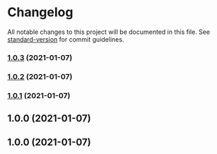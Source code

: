 # Changelog

All notable changes to this project will be documented in this file. See [standard-version](https://github.com/conventional-changelog/standard-version) for commit guidelines.

### [1.0.3](https://github.com/muhammadsammy/solarized-sharp-vscode/compare/v1.0.2...v1.0.3) (2021-01-07)

### [1.0.2](https://github.com/muhammadsammy/solarized-sharp-vscode/compare/v1.0.1...v1.0.2) (2021-01-07)

### [1.0.1](https://github.com/muhammadsammy/solarized-sharp-vscode/compare/v1.0.0...v1.0.1) (2021-01-07)

## 1.0.0 (2021-01-07)

## 1.0.0 (2021-01-07)
